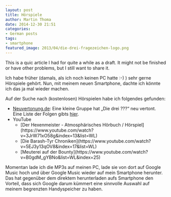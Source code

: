 ```yaml
---
layout: post
title: Hörspiele
author: Martin Thoma
date: 2014-12-30 21:51
categories: 
- German posts
tags: 
- smartphone
featured_image: 2013/04/die-drei-fragezeichen-logo.png
---
```


<div class="info">This is a quic article I had for quite a while as a draft. It
might not be finished or have other problems, but I still want to share
it.</div>

Ich habe früher (damals, als ich noch keinen PC hatte :-) ) sehr gerne
Hörspiele gehört. Nun, mit meinem neuen Smartphone, dachte ich könnte ich das
ja mal wieder machen.

Auf der Suche nach (kostenlosen) Hörspielen habe ich folgendes gefunden:

<ul>
  <li><a href="http://neuvertonung.de/">Neuvertonung.de</a>: Eine kleine Gruppe hat „Die drei ???“ neu vertont. Eine Liste der Folgen gibts <a href="http://fragezeichen.neuvertonung.de/folgen.php?Details=on">hier</a>.</li>
  <li>YouTube
    <ul>
        <li>[Der Hexenmeister - Atmosphärisches Hörbuch / Hörspiel](https://www.youtube.com/watch?v=3JrW71xO58g&index=13&list=WL)</li>
        <li>[Die Barash-Tyr Chroniken](https://www.youtube.com/watch?v=5EJ3y13qOV8&index=17&list=WL)</li>
        <li>[Meuterei auf der Bounty](https://www.youtube.com/watch?v=B0gdM_gYBNo&list=WL&index=25)</li>
    </ul>
  </li>
</ul>

Momentan lade ich die MP3s auf meinen PC, lade sie von dort auf Google Music
hoch und über Google Music wieder auf mein Smartphone herunter. Das hat
gegenüber dem direktem herunterladen aufs Smartphone den Vorteil, dass sich
Google darum kümmert eine sinnvolle Auswahl auf meinem begrenzten Handyspeicher
zu haben.